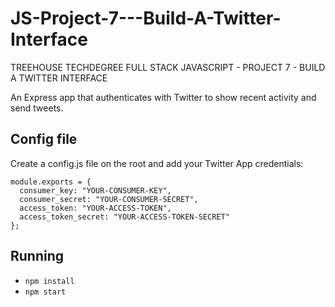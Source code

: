 # JS-Project-7---Build-A-Twitter-Interface

TREEHOUSE TECHDEGREE FULL STACK JAVASCRIPT - PROJECT 7 - BUILD A TWITTER INTERFACE

An Express app that authenticates with Twitter to show recent activity and send tweets.

## Config file
Create a config.js file on the root and add your Twitter App credentials:
```
module.exports = {
  consumer_key: "YOUR-CONSUMER-KEY",
  consumer_secret: "YOUR-CONSUMER-SECRET",
  access_token: "YOUR-ACCESS-TOKEN",
  access_token_secret: "YOUR-ACCESS-TOKEN-SECRET"
};
```

## Running
* `npm install`
* `npm start`
